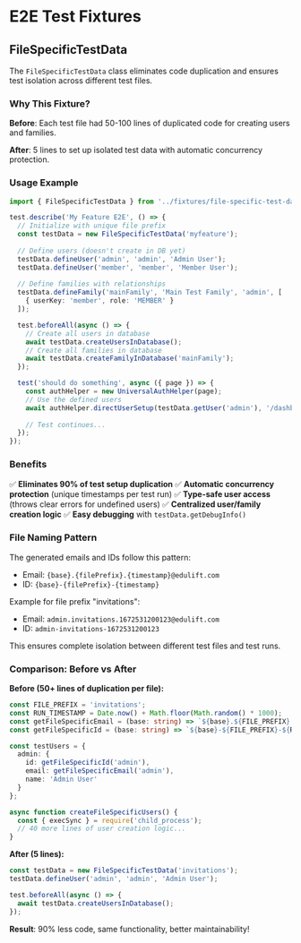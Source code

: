 # E2E Test Fixtures

## FileSpecificTestData

The `FileSpecificTestData` class eliminates code duplication and ensures test isolation across different test files.

### Why This Fixture?

**Before**: Each test file had 50-100 lines of duplicated code for creating users and families.

**After**: 5 lines to set up isolated test data with automatic concurrency protection.

### Usage Example

```typescript
import { FileSpecificTestData } from '../fixtures/file-specific-test-data';

test.describe('My Feature E2E', () => {
  // Initialize with unique file prefix
  const testData = new FileSpecificTestData('myfeature');
  
  // Define users (doesn't create in DB yet)
  testData.defineUser('admin', 'admin', 'Admin User');
  testData.defineUser('member', 'member', 'Member User');
  
  // Define families with relationships
  testData.defineFamily('mainFamily', 'Main Test Family', 'admin', [
    { userKey: 'member', role: 'MEMBER' }
  ]);

  test.beforeAll(async () => {
    // Create all users in database
    await testData.createUsersInDatabase();
    // Create all families in database
    await testData.createFamilyInDatabase('mainFamily');
  });

  test('should do something', async ({ page }) => {
    const authHelper = new UniversalAuthHelper(page);
    // Use the defined users
    await authHelper.directUserSetup(testData.getUser('admin'), '/dashboard');
    
    // Test continues...
  });
});
```

### Benefits

✅ **Eliminates 90% of test setup duplication**
✅ **Automatic concurrency protection** (unique timestamps per test run)
✅ **Type-safe user access** (throws clear errors for undefined users)
✅ **Centralized user/family creation logic**
✅ **Easy debugging** with `testData.getDebugInfo()`

### File Naming Pattern

The generated emails and IDs follow this pattern:
- Email: `{base}.{filePrefix}.{timestamp}@edulift.com`
- ID: `{base}-{filePrefix}-{timestamp}`

Example for file prefix "invitations":
- Email: `admin.invitations.1672531200123@edulift.com`
- ID: `admin-invitations-1672531200123`

This ensures complete isolation between different test files and test runs.

### Comparison: Before vs After

**Before (50+ lines of duplication per file):**
```typescript
const FILE_PREFIX = 'invitations';
const RUN_TIMESTAMP = Date.now() + Math.floor(Math.random() * 1000);
const getFileSpecificEmail = (base: string) => `${base}.${FILE_PREFIX}.${RUN_TIMESTAMP}@edulift.com`;
const getFileSpecificId = (base: string) => `${base}-${FILE_PREFIX}-${RUN_TIMESTAMP}`;

const testUsers = {
  admin: {
    id: getFileSpecificId('admin'),
    email: getFileSpecificEmail('admin'),
    name: 'Admin User'
  }
};

async function createFileSpecificUsers() {
  const { execSync } = require('child_process');
  // 40 more lines of user creation logic...
}
```

**After (5 lines):**
```typescript
const testData = new FileSpecificTestData('invitations');
testData.defineUser('admin', 'admin', 'Admin User');

test.beforeAll(async () => {
  await testData.createUsersInDatabase();
});
```

**Result**: 90% less code, same functionality, better maintainability!
